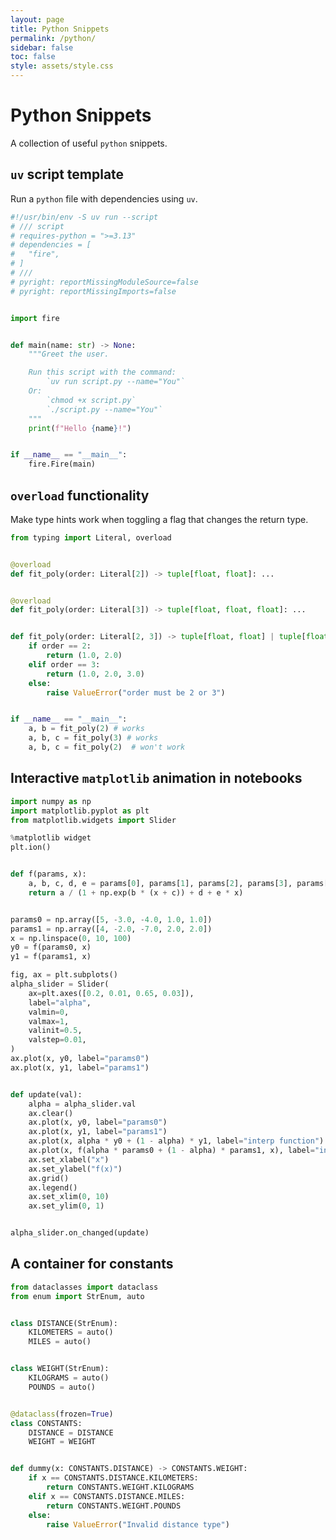 ```yaml
---
layout: page
title: Python Snippets
permalink: /python/
sidebar: false
toc: false
style: assets/style.css
---
```


<script data-goatcounter="https://drtc.goatcounter.com/count" async src="https://gc.zgo.at/count.js"></script>

# Python Snippets

A collection of useful `python` snippets.

## `uv` script template

Run a `python` file with dependencies using `uv`.

```python
#!/usr/bin/env -S uv run --script
# /// script
# requires-python = ">=3.13"
# dependencies = [
#   "fire",
# ]
# ///
# pyright: reportMissingModuleSource=false
# pyright: reportMissingImports=false


import fire


def main(name: str) -> None:
    """Greet the user.

    Run this script with the command:
        `uv run script.py --name="You"`
    Or:
        `chmod +x script.py`
        `./script.py --name="You"`
    """
    print(f"Hello {name}!")


if __name__ == "__main__":
    fire.Fire(main)

```

## `overload` functionality

Make type hints work when toggling a flag that changes the return type.

```python
from typing import Literal, overload


@overload
def fit_poly(order: Literal[2]) -> tuple[float, float]: ...


@overload
def fit_poly(order: Literal[3]) -> tuple[float, float, float]: ...


def fit_poly(order: Literal[2, 3]) -> tuple[float, float] | tuple[float, float, float]:
    if order == 2:
        return (1.0, 2.0)
    elif order == 3:
        return (1.0, 2.0, 3.0)
    else:
        raise ValueError("order must be 2 or 3")


if __name__ == "__main__":
    a, b = fit_poly(2) # works
    a, b, c = fit_poly(3) # works
    a, b, c = fit_poly(2)  # won't work
```

## Interactive `matplotlib` animation in notebooks

```python
import numpy as np
import matplotlib.pyplot as plt
from matplotlib.widgets import Slider

%matplotlib widget
plt.ion()


def f(params, x):
    a, b, c, d, e = params[0], params[1], params[2], params[3], params[4]
    return a / (1 + np.exp(b * (x + c)) + d + e * x)


params0 = np.array([5, -3.0, -4.0, 1.0, 1.0])
params1 = np.array([4, -2.0, -7.0, 2.0, 2.0])
x = np.linspace(0, 10, 100)
y0 = f(params0, x)
y1 = f(params1, x)

fig, ax = plt.subplots()
alpha_slider = Slider(
    ax=plt.axes([0.2, 0.01, 0.65, 0.03]),
    label="alpha",
    valmin=0,
    valmax=1,
    valinit=0.5,
    valstep=0.01,
)
ax.plot(x, y0, label="params0")
ax.plot(x, y1, label="params1")


def update(val):
    alpha = alpha_slider.val
    ax.clear()
    ax.plot(x, y0, label="params0")
    ax.plot(x, y1, label="params1")
    ax.plot(x, alpha * y0 + (1 - alpha) * y1, label="interp function")
    ax.plot(x, f(alpha * params0 + (1 - alpha) * params1, x), label="interp params")
    ax.set_xlabel("x")
    ax.set_ylabel("f(x)")
    ax.grid()
    ax.legend()
    ax.set_xlim(0, 10)
    ax.set_ylim(0, 1)


alpha_slider.on_changed(update)

```

## A container for constants

```python
from dataclasses import dataclass
from enum import StrEnum, auto


class DISTANCE(StrEnum):
    KILOMETERS = auto()
    MILES = auto()


class WEIGHT(StrEnum):
    KILOGRAMS = auto()
    POUNDS = auto()


@dataclass(frozen=True)
class CONSTANTS:
    DISTANCE = DISTANCE
    WEIGHT = WEIGHT


def dummy(x: CONSTANTS.DISTANCE) -> CONSTANTS.WEIGHT:
    if x == CONSTANTS.DISTANCE.KILOMETERS:
        return CONSTANTS.WEIGHT.KILOGRAMS
    elif x == CONSTANTS.DISTANCE.MILES:
        return CONSTANTS.WEIGHT.POUNDS
    else:
        raise ValueError("Invalid distance type")
```
